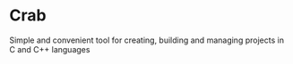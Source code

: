 # Crab
Simple and convenient tool for creating, building and managing projects in C and C++ languages
